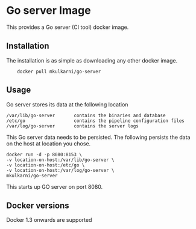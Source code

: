 Go server Image
=================

This provides a Go server (CI tool) docker image.

## Installation

The installation is as simple as downloading any other docker image.

        docker pull mkulkarni/go-server

## Usage

Go server stores its data at the following location

	/var/lib/go-server       contains the binaries and database
	/etc/go                  contains the pipeline configuration files
	/var/log/go-server       contains the server logs

This Go server data needs to be persisted. The following persists the data on the host at location you chose. 

	docker run -d -p 8080:8153 \ 
	-v location-on-host:/var/lib/go-server \
	-v location-on-host:/etc/go \
	-v location-on-host:/var/log/go-server \ 
	mkulkarni/go-server

This starts up GO server on port 8080. 

## Docker versions

Docker 1.3 onwards are supported 
